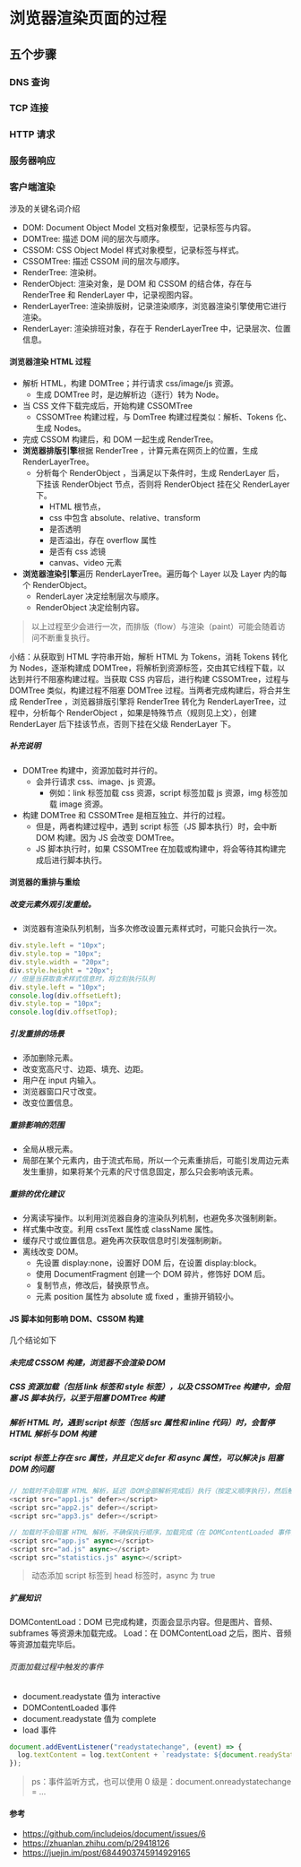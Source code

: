 # 浏览器渲染页面的过程

## 五个步骤

### DNS 查询

### TCP 连接

### HTTP 请求

### 服务器响应

### 客户端渲染

涉及的关键名词介绍

- DOM: Document Object Model 文档对象模型，记录标签与内容。
- DOMTree: 描述 DOM 间的层次与顺序。
- CSSOM: CSS Object Model 样式对象模型，记录标签与样式。
- CSSOMTree: 描述 CSSOM 间的层次与顺序。
- RenderTree: 渲染树。
- RenderObject: 渲染对象，是 DOM 和 CSSOM 的结合体，存在与 RenderTree 和 RenderLayer 中，记录视图内容。
- RenderLayerTree: 渲染排版树，记录渲染顺序，浏览器渲染引擎使用它进行渲染。
- RenderLayer: 渲染排班对象，存在于 RenderLayerTree 中，记录层次、位置信息。

#### 浏览器渲染 HTML 过程

- 解析 HTML，构建 DOMTree；并行请求 css/image/js 资源。
  - 生成 DOMTree 时，是边解析边（逐行）转为 Node。
- 当 CSS 文件下载完成后，开始构建 CSSOMTree
  - CSSOMTree 构建过程，与 DomTree 构建过程类似：解析、Tokens 化、生成 Nodes。
- 完成 CSSOM 构建后，和 DOM 一起生成 RenderTree。
- **浏览器排版引擎**根据 RenderTree ，计算元素在网页上的位置，生成 RenderLayerTree。
  - 分析每个 RenderObject ，当满足以下条件时，生成 RenderLayer 后，下挂该 RenderObject 节点，否则将 RenderObject 挂在父 RenderLayer 下。
    - HTML 根节点，
    - css 中包含 absolute、relative、transform
    - 是否透明
    - 是否溢出，存在 overflow 属性
    - 是否有 css 滤镜
    - canvas、video 元素
- **浏览器渲染引擎**遍历 RenderLayerTree。遍历每个 Layer 以及 Layer 内的每个 RenderObject。
  - RenderLayer 决定绘制层次与顺序。
  - RenderObject 决定绘制内容。

> 以上过程至少会进行一次，而排版（flow）与渲染（paint）可能会随着访问不断重复执行。

小结：从获取到 HTML 字符串开始，解析 HTML 为 Tokens，消耗 Tokens 转化为 Nodes，逐渐构建成 DOMTree，将解析到资源标签，交由其它线程下载，以达到并行不阻塞构建过程。当获取 CSS 内容后，进行构建 CSSOMTree，过程与 DOMTree 类似，构建过程不阻塞 DOMTree 过程。当两者完成构建后，将合并生成 RenderTree ，浏览器排版引擎将 RenderTree 转化为 RenderLayerTree，过程中，分析每个 RenderObject ，如果是特殊节点（规则见上文），创建 RenderLayer 后下挂该节点，否则下挂在父级 RenderLayer 下。

##### 补充说明

- DOMTree 构建中，资源加载时并行的。
  - 会并行请求 css、image、js 资源。
    - 例如：link 标签加载 css 资源，script 标签加载 js 资源，img 标签加载 image 资源。
- 构建 DOMTree 和 CSSOMTree 是相互独立、并行的过程。
  - 但是，两者构建过程中，遇到 script 标签（JS 脚本执行）时，会中断 DOM 构建。因为 JS 会改变 DOMTree。
  - JS 脚本执行时，如果 CSSOMTree 在加载或构建中，将会等待其构建完成后进行脚本执行。

#### 浏览器的重排与重绘

##### 改变元素外观引发重绘。

- 浏览器有渲染队列机制，当多次修改设置元素样式时，可能只会执行一次。

```javascript
div.style.left = "10px";
div.style.top = "10px";
div.style.width = "20px";
div.style.height = "20px";
// 但是当获取袁术样式信息时，将立刻执行队列
div.style.left = "10px";
console.log(div.offsetLeft);
div.style.top = "10px";
console.log(div.offsetTop);
```

##### 引发重排的场景

- 添加删除元素。
- 改变宽高尺寸、边距、填充、边距。
- 用户在 input 内输入。
- 浏览器窗口尺寸改变。
- 改变位置信息。

##### 重排影响的范围

- 全局从根元素。
- 局部在某个元素内，由于流式布局，所以一个元素重排后，可能引发周边元素发生重排，如果将某个元素的尺寸信息固定，那么只会影响该元素。

##### 重排的优化建议

- 分离读写操作。以利用浏览器自身的渲染队列机制，也避免多次强制刷新。
- 样式集中改变。利用 cssText 属性或 className 属性。
- 缓存尺寸或位置信息。避免再次获取信息时引发强制刷新。
- 离线改变 DOM。
  - 先设置 display:none，设置好 DOM 后，在设置 display:block。
  - 使用 DocumentFragment 创建一个 DOM 碎片，修饰好 DOM 后。
  - 复制节点，修改后，替换原节点。
  - 元素 position 属性为 absolute 或 fixed ，重排开销较小。

#### JS 脚本如何影响 DOM、CSSOM 构建

几个结论如下

##### 未完成 CSSOM 构建，浏览器不会渲染 DOM

##### CSS 资源加载（包括 link 标签和 style 标签），以及 CSSOMTree 构建中，会阻塞 JS 脚本执行，以至于阻塞 DOMTree 构建

##### 解析 HTML 时，遇到 script 标签（包括 src 属性和 inline 代码）时，会暂停 HTML 解析与 DOM 构建

##### script 标签上存在 src 属性，并且定义 defer 和 async 属性，可以解决 js 阻塞 DOM 的问题

```javascript
// 加载时不会阻塞 HTML 解析，延迟（DOM全部解析完成后）执行（按定义顺序执行），然后触发 DOMContentLoaded 事件。
<script src="app1.js" defer></script>
<script src="app2.js" defer></script>
<script src="app3.js" defer></script>
```

```javascript
// 加载时不会阻塞 HTML 解析，不确保执行顺序，加载完成（在 DOMContentLoaded 事件前后 ）后立即执行，一定在 load 事件前执行（会阻塞 load 事件）。
<script src="app.js" async></script>
<script src="ad.js" async></script>
<script src="statistics.js" async></script>
```

> 动态添加 script 标签到 head 标签时，async 为 true

##### 扩展知识

DOMContentLoad：DOM 已完成构建，页面会显示内容。但是图片、音频、subframes 等资源未加载完成。
Load：在 DOMContentLoad 之后，图片、音频等资源加载完毕后。

###### 页面加载过程中触发的事件

- document.readystate 值为 interactive
- DOMContentLoaded 事件
- document.readystate 值为 complete
- load 事件

```javascript
document.addEventListener("readystatechange", (event) => {
  log.textContent = log.textContent + `readystate: ${document.readyState}\n`;
});
```

> ps：事件监听方式，也可以使用 0 级是：document.onreadystatechange = …

#### 参考

- https://github.com/includeios/document/issues/6
- https://zhuanlan.zhihu.com/p/29418126
- https://juejin.im/post/6844903745914929165
